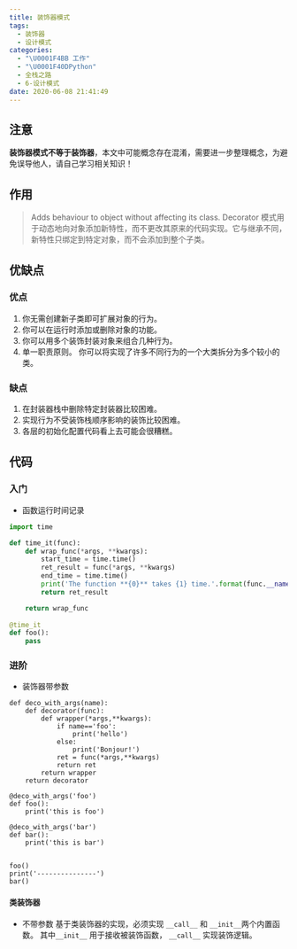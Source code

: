 ```yaml
---
title: 装饰器模式
tags:
  - 装饰器
  - 设计模式
categories:
  - "\U0001F4BB 工作"
  - "\U0001F40DPython"
  - 全栈之路
  - 6-设计模式
date: 2020-06-08 21:41:49
---
```

## 注意
**装饰器模式不等于装饰器**，本文中可能概念存在混淆，需要进一步整理概念，为避免误导他人，请自己学习相关知识！

## 作用
> Adds behaviour to object without affecting its class.
Decorator 模式用于动态地向对象添加新特性，而不更改其原来的代码实现。它与继承不同，新特性只绑定到特定对象，而不会添加到整个子类。

## 优缺点
### 优点
1. 你无需创建新子类即可扩展对象的行为。
2. 你可以在运行时添加或删除对象的功能。
3. 你可以用多个装饰封装对象来组合几种行为。
4. 单一职责原则。 你可以将实现了许多不同行为的一个大类拆分为多个较小的类。
### 缺点
1. 在封装器栈中删除特定封装器比较困难。
2. 实现行为不受装饰栈顺序影响的装饰比较困难。
3. 各层的初始化配置代码看上去可能会很糟糕。

## 代码

### 入门
- 函数运行时间记录
```python
import time

def time_it(func):
    def wrap_func(*args, **kwargs):
        start_time = time.time()
        ret_result = func(*args, **kwargs)
        end_time = time.time()
        print('The function **{0}** takes {1} time.'.format(func.__name__, end_time - start_time))
        return ret_result

    return wrap_func
    
@time_it
def foo():
    pass
```

### 进阶

- 装饰器带参数
```plain
def deco_with_args(name):
    def decorator(func):
        def wrapper(*args,**kwargs):
            if name=='foo':
                print('hello')
            else:
                print('Bonjour!')
            ret = func(*args,**kwargs)
            return ret
        return wrapper
    return decorator

@deco_with_args('foo')
def foo():
    print('this is foo')

@deco_with_args('bar')
def bar():
    print('this is bar')


foo()
print('---------------')
bar()
```
#### 类装饰器
- 不带参数
基于类装饰器的实现，必须实现 `__call__` 和 `__init__`两个内置函数。 其中`__init__` 用于接收被装饰函数， `__call__` 实现装饰逻辑。

